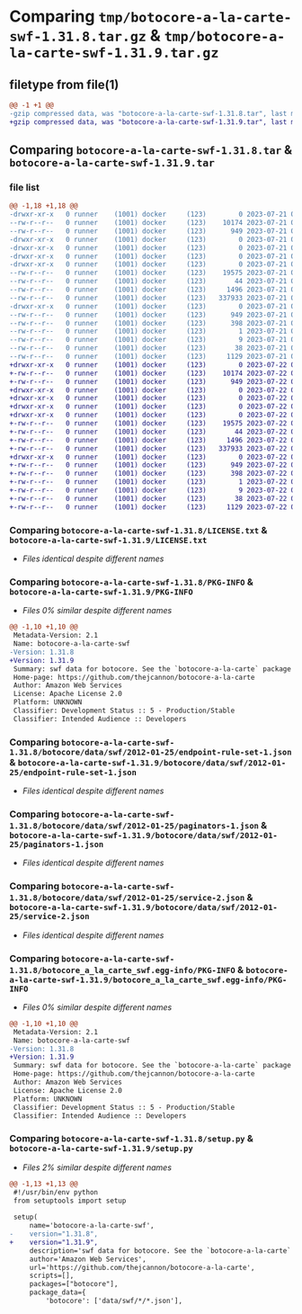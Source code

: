 # Comparing `tmp/botocore-a-la-carte-swf-1.31.8.tar.gz` & `tmp/botocore-a-la-carte-swf-1.31.9.tar.gz`

## filetype from file(1)

```diff
@@ -1 +1 @@
-gzip compressed data, was "botocore-a-la-carte-swf-1.31.8.tar", last modified: Fri Jul 21 01:21:54 2023, max compression
+gzip compressed data, was "botocore-a-la-carte-swf-1.31.9.tar", last modified: Sat Jul 22 01:20:54 2023, max compression
```

## Comparing `botocore-a-la-carte-swf-1.31.8.tar` & `botocore-a-la-carte-swf-1.31.9.tar`

### file list

```diff
@@ -1,18 +1,18 @@
-drwxr-xr-x   0 runner    (1001) docker     (123)        0 2023-07-21 01:21:54.035526 botocore-a-la-carte-swf-1.31.8/
--rw-r--r--   0 runner    (1001) docker     (123)    10174 2023-07-21 01:21:53.000000 botocore-a-la-carte-swf-1.31.8/LICENSE.txt
--rw-r--r--   0 runner    (1001) docker     (123)      949 2023-07-21 01:21:54.035526 botocore-a-la-carte-swf-1.31.8/PKG-INFO
-drwxr-xr-x   0 runner    (1001) docker     (123)        0 2023-07-21 01:21:54.031526 botocore-a-la-carte-swf-1.31.8/botocore/
-drwxr-xr-x   0 runner    (1001) docker     (123)        0 2023-07-21 01:21:54.031526 botocore-a-la-carte-swf-1.31.8/botocore/data/
-drwxr-xr-x   0 runner    (1001) docker     (123)        0 2023-07-21 01:21:54.031526 botocore-a-la-carte-swf-1.31.8/botocore/data/swf/
-drwxr-xr-x   0 runner    (1001) docker     (123)        0 2023-07-21 01:21:54.035526 botocore-a-la-carte-swf-1.31.8/botocore/data/swf/2012-01-25/
--rw-r--r--   0 runner    (1001) docker     (123)    19575 2023-07-21 01:21:06.000000 botocore-a-la-carte-swf-1.31.8/botocore/data/swf/2012-01-25/endpoint-rule-set-1.json
--rw-r--r--   0 runner    (1001) docker     (123)       44 2023-07-21 01:21:06.000000 botocore-a-la-carte-swf-1.31.8/botocore/data/swf/2012-01-25/examples-1.json
--rw-r--r--   0 runner    (1001) docker     (123)     1496 2023-07-21 01:21:06.000000 botocore-a-la-carte-swf-1.31.8/botocore/data/swf/2012-01-25/paginators-1.json
--rw-r--r--   0 runner    (1001) docker     (123)   337933 2023-07-21 01:21:06.000000 botocore-a-la-carte-swf-1.31.8/botocore/data/swf/2012-01-25/service-2.json
-drwxr-xr-x   0 runner    (1001) docker     (123)        0 2023-07-21 01:21:54.035526 botocore-a-la-carte-swf-1.31.8/botocore_a_la_carte_swf.egg-info/
--rw-r--r--   0 runner    (1001) docker     (123)      949 2023-07-21 01:21:54.000000 botocore-a-la-carte-swf-1.31.8/botocore_a_la_carte_swf.egg-info/PKG-INFO
--rw-r--r--   0 runner    (1001) docker     (123)      398 2023-07-21 01:21:54.000000 botocore-a-la-carte-swf-1.31.8/botocore_a_la_carte_swf.egg-info/SOURCES.txt
--rw-r--r--   0 runner    (1001) docker     (123)        1 2023-07-21 01:21:54.000000 botocore-a-la-carte-swf-1.31.8/botocore_a_la_carte_swf.egg-info/dependency_links.txt
--rw-r--r--   0 runner    (1001) docker     (123)        9 2023-07-21 01:21:54.000000 botocore-a-la-carte-swf-1.31.8/botocore_a_la_carte_swf.egg-info/top_level.txt
--rw-r--r--   0 runner    (1001) docker     (123)       38 2023-07-21 01:21:54.035526 botocore-a-la-carte-swf-1.31.8/setup.cfg
--rw-r--r--   0 runner    (1001) docker     (123)     1129 2023-07-21 01:21:53.000000 botocore-a-la-carte-swf-1.31.8/setup.py
+drwxr-xr-x   0 runner    (1001) docker     (123)        0 2023-07-22 01:20:54.897379 botocore-a-la-carte-swf-1.31.9/
+-rw-r--r--   0 runner    (1001) docker     (123)    10174 2023-07-22 01:20:54.000000 botocore-a-la-carte-swf-1.31.9/LICENSE.txt
+-rw-r--r--   0 runner    (1001) docker     (123)      949 2023-07-22 01:20:54.893379 botocore-a-la-carte-swf-1.31.9/PKG-INFO
+drwxr-xr-x   0 runner    (1001) docker     (123)        0 2023-07-22 01:20:54.893379 botocore-a-la-carte-swf-1.31.9/botocore/
+drwxr-xr-x   0 runner    (1001) docker     (123)        0 2023-07-22 01:20:54.893379 botocore-a-la-carte-swf-1.31.9/botocore/data/
+drwxr-xr-x   0 runner    (1001) docker     (123)        0 2023-07-22 01:20:54.893379 botocore-a-la-carte-swf-1.31.9/botocore/data/swf/
+drwxr-xr-x   0 runner    (1001) docker     (123)        0 2023-07-22 01:20:54.893379 botocore-a-la-carte-swf-1.31.9/botocore/data/swf/2012-01-25/
+-rw-r--r--   0 runner    (1001) docker     (123)    19575 2023-07-22 01:20:09.000000 botocore-a-la-carte-swf-1.31.9/botocore/data/swf/2012-01-25/endpoint-rule-set-1.json
+-rw-r--r--   0 runner    (1001) docker     (123)       44 2023-07-22 01:20:09.000000 botocore-a-la-carte-swf-1.31.9/botocore/data/swf/2012-01-25/examples-1.json
+-rw-r--r--   0 runner    (1001) docker     (123)     1496 2023-07-22 01:20:09.000000 botocore-a-la-carte-swf-1.31.9/botocore/data/swf/2012-01-25/paginators-1.json
+-rw-r--r--   0 runner    (1001) docker     (123)   337933 2023-07-22 01:20:09.000000 botocore-a-la-carte-swf-1.31.9/botocore/data/swf/2012-01-25/service-2.json
+drwxr-xr-x   0 runner    (1001) docker     (123)        0 2023-07-22 01:20:54.893379 botocore-a-la-carte-swf-1.31.9/botocore_a_la_carte_swf.egg-info/
+-rw-r--r--   0 runner    (1001) docker     (123)      949 2023-07-22 01:20:54.000000 botocore-a-la-carte-swf-1.31.9/botocore_a_la_carte_swf.egg-info/PKG-INFO
+-rw-r--r--   0 runner    (1001) docker     (123)      398 2023-07-22 01:20:54.000000 botocore-a-la-carte-swf-1.31.9/botocore_a_la_carte_swf.egg-info/SOURCES.txt
+-rw-r--r--   0 runner    (1001) docker     (123)        1 2023-07-22 01:20:54.000000 botocore-a-la-carte-swf-1.31.9/botocore_a_la_carte_swf.egg-info/dependency_links.txt
+-rw-r--r--   0 runner    (1001) docker     (123)        9 2023-07-22 01:20:54.000000 botocore-a-la-carte-swf-1.31.9/botocore_a_la_carte_swf.egg-info/top_level.txt
+-rw-r--r--   0 runner    (1001) docker     (123)       38 2023-07-22 01:20:54.897379 botocore-a-la-carte-swf-1.31.9/setup.cfg
+-rw-r--r--   0 runner    (1001) docker     (123)     1129 2023-07-22 01:20:54.000000 botocore-a-la-carte-swf-1.31.9/setup.py
```

### Comparing `botocore-a-la-carte-swf-1.31.8/LICENSE.txt` & `botocore-a-la-carte-swf-1.31.9/LICENSE.txt`

 * *Files identical despite different names*

### Comparing `botocore-a-la-carte-swf-1.31.8/PKG-INFO` & `botocore-a-la-carte-swf-1.31.9/PKG-INFO`

 * *Files 0% similar despite different names*

```diff
@@ -1,10 +1,10 @@
 Metadata-Version: 2.1
 Name: botocore-a-la-carte-swf
-Version: 1.31.8
+Version: 1.31.9
 Summary: swf data for botocore. See the `botocore-a-la-carte` package for more info.
 Home-page: https://github.com/thejcannon/botocore-a-la-carte
 Author: Amazon Web Services
 License: Apache License 2.0
 Platform: UNKNOWN
 Classifier: Development Status :: 5 - Production/Stable
 Classifier: Intended Audience :: Developers
```

### Comparing `botocore-a-la-carte-swf-1.31.8/botocore/data/swf/2012-01-25/endpoint-rule-set-1.json` & `botocore-a-la-carte-swf-1.31.9/botocore/data/swf/2012-01-25/endpoint-rule-set-1.json`

 * *Files identical despite different names*

### Comparing `botocore-a-la-carte-swf-1.31.8/botocore/data/swf/2012-01-25/paginators-1.json` & `botocore-a-la-carte-swf-1.31.9/botocore/data/swf/2012-01-25/paginators-1.json`

 * *Files identical despite different names*

### Comparing `botocore-a-la-carte-swf-1.31.8/botocore/data/swf/2012-01-25/service-2.json` & `botocore-a-la-carte-swf-1.31.9/botocore/data/swf/2012-01-25/service-2.json`

 * *Files identical despite different names*

### Comparing `botocore-a-la-carte-swf-1.31.8/botocore_a_la_carte_swf.egg-info/PKG-INFO` & `botocore-a-la-carte-swf-1.31.9/botocore_a_la_carte_swf.egg-info/PKG-INFO`

 * *Files 0% similar despite different names*

```diff
@@ -1,10 +1,10 @@
 Metadata-Version: 2.1
 Name: botocore-a-la-carte-swf
-Version: 1.31.8
+Version: 1.31.9
 Summary: swf data for botocore. See the `botocore-a-la-carte` package for more info.
 Home-page: https://github.com/thejcannon/botocore-a-la-carte
 Author: Amazon Web Services
 License: Apache License 2.0
 Platform: UNKNOWN
 Classifier: Development Status :: 5 - Production/Stable
 Classifier: Intended Audience :: Developers
```

### Comparing `botocore-a-la-carte-swf-1.31.8/setup.py` & `botocore-a-la-carte-swf-1.31.9/setup.py`

 * *Files 2% similar despite different names*

```diff
@@ -1,13 +1,13 @@
 #!/usr/bin/env python
 from setuptools import setup
 
 setup(
     name='botocore-a-la-carte-swf',
-    version="1.31.8",
+    version="1.31.9",
     description='swf data for botocore. See the `botocore-a-la-carte` package for more info.',
     author='Amazon Web Services',
     url='https://github.com/thejcannon/botocore-a-la-carte',
     scripts=[],
     packages=["botocore"],
     package_data={
         'botocore': ['data/swf/*/*.json'],
```

